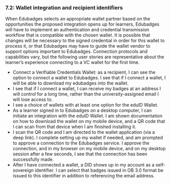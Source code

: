 ### 7.2: Wallet integration and recipient identifiers

When Edubadges selects an appropriate wallet partner based on the opportunities the proposed integration opens up for learners, Edubadges will have to implement an authentication and credential transmission workflow that is compatible with the chosen wallet. It is possible that changes will be necessary to the signed credential in order for this wallet to process it, or that Edubadges may have to guide the wallet vendor to support options important to Edubadges. Connection protocols and capabilities vary, but the following user stories are representative about the learner’s experience connecting to a VC wallet for the first time.

*   Connect a Verifiable Credentials Wallet: as a recipient, I can see the option to connect a wallet to Edubadges. I see that if I connect a wallet, I will be able to download my edubadges into the wallet.
*   I see that if I connect a wallet, I can receive my badges at an address I will control for a long time, rather than the university-assigned email I will lose access to.
*   I see a choice of wallets with at least one option for the eduID Wallet.
*   As a learner signed in to Edubadges on a desktop computer, I can initiate an integration with the eduID Wallet. I am shown documentation on how to download the wallet on my mobile device, and a QR code that I can scan from that device when I am finished installing it.
*   I scan the QR code and I am directed to the wallet application (via a deep link). I complete setting up my wallet if needed, and am prompted to approve a connection to the Edubadges service. I approve the connection, and in my browser on my mobile device, and on my desktop session after a few seconds, I see that the connection has been successfully made.
*   After I have connected a wallet, a DID shows up in my account as a self-sovereign identifier. I can select that badges issued in OB 3.0 format be issued to this identifier in addition to referencing the email address.
